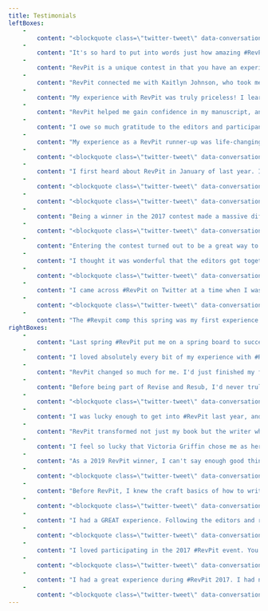 ```yaml
---
title: Testimonials
leftBoxes:
    -
        content: "<blockquote class=\"twitter-tweet\" data-conversation=\"none\" data-lang=\"en\"><p lang=\"en\" dir=\"ltr\"><a href=\"https://twitter.com/sinhamadi/status/1067483622465253376?s=21\"></a></blockquote>\n\n When I entered the 2018 RevPit contest, I wasn’t sure what to expect. My manuscript was, I thought, as good and polished as I could make it. But, while the feedback I was getting from agents in response to my queries was positive (I’d had several partial/full manuscript requests), it was clear that something about my story wasn’t working. I was hearing a lot of comments from agents about not being able to “connect” with my main character.\n\nI’m so grateful that Katie McCoach chose my manuscript to work on for RevPit. Katie showed me how to tell the story I was trying to tell in a more effective way, how to raise the stakes and pull a reader in and hold their attention.\n\nAfter 6 weeks of very hard work, I had transformed my story. 2 weeks after that, I signed with an agent. And 3 months after that, my book sold to a Big 5 publisher. Maybe even more importantly, because of my participation in RevPit, I learned things about writing and storytelling that I will carry with me to every one of my future projects.\n\nI’m deeply grateful to all the RevPit editors for creating this amazing opportunity for writers. Thank you!\n\n-Madi Sinha, 2018 Winner, Author of <i>The White Coat Diaries</i>, Rep'd by Jess Watterson at the Sandra Djikstra Agency\n"
    -
        content: "It's so hard to put into words just how amazing #RevPit was for me. It was the first contest I'd ever been chosen for, the first time my work was in front of an editing professional. Carly was incredible from the start, and everything she suggested whipped my book into fighting shape. And I'm giddy to say it, even now, but two months after the showcase, I signed with my agent at the Corvisiero Literary Agency. My writing career literally graduated from amateur to professional in the span of a few months, all because of this contest. And amongst all that, I was lucky enough to connect with several other winners, and we started our very own #PitCrew. A year later, we still talk daily about our writing and home lives. Having their consistent support has helped me improve as a writer more than I can ever say! So if you're still on the fence, don't waste time! #RevPit changed my life. All you have to do is submit!\n\n-Rebecca Thorne, 2017 Winner, Author of <i>The Secrets of Star Whales</i>, Rep'd by Kaitlyn Johnson at Belcastro Agency\n"
    -
        content: "RevPit is a unique contest in that you have an experienced editor willing to work with you on a manuscript that isn't perfect. Perfect is boring! The RevPit editors want a novel with heart they can transform and polish, and that was my experience with Katie McCoach. When Katie chose me, yes, I was very excited to have a more presentable manuscript, but what RevPit really did for me was give me confidence. It meant so much to me to know there was someone out there who believed in me and in my work. That is worth way more than a good manuscript.\n\nYou have nothing to lose by submitting to RevPit. If you do end up being chosen, your editor will work with you to push you past your boundaries and make your book the best it can be. But it isn't about \"winning\" or being chosen. It's about learning from extremely generous mentors and making connections with your writing peers. There's so much opportunity to learn and grow. \n\nDO IT!! \n\n-Marisa Urgo, 2017 Winner, Rep'd by Moe Ferrara at Bookends\n"
    -
        content: "RevPit connected me with Kaitlyn Johnson, who took me on as an editing client after the contest, and provided me with immense support and editing help. Jeni Chappelle, too, has continued to give me advice and encouragement through our online friendship that lasted beyond the contest. Moreover, I met many of my writing friends through #ontheporch and other writing hashtags related to RevPit.\n\nContests like these are an amazing way to meet new people, go out of your comfort zone, and take the first vulnerable step towards sharing and polishing your manuscript for real. \n\n-Catherine Bakewell, 2017 Runner-up, Rep'd by Jordan Hamessley at New Leaf Literary\n"
    -
        content: "My experience with RevPit was truly priceless! I learned so much by just following all the query tweets and tips all the editors posted. I was also lucky enough to make it to the top ten of two out of three editors' lists, giving me extra feedback from both. I came in runner up and won a query critique as well as the first 5 pages critique. Honestly, I can't encourage people enough to join! It's an amazing learning experience, as well as, a great way to connect with other authors. Everyone should join.  \n\n-Negeen Papehn, 2017 Runner-up. author of FORBIDDEN BY FAITH, published by Owl City Press, Rep'd by Eva Scalzo Speilburg Literary Agency\n"
    -
        content: "RevPit helped me gain confidence in my manuscript, and I found my literary agent soon after! More importantly, I made friends with a helpful community of writers that continues to support me with new projects. Ultimately, RevPit is a great opportunity to learn about the query and editing process. If I didn't have a lit agent I would certainly participate in it again this year. Try it - you have nothing to lose and a lot to gain!\n\n-Brenda Yun, 2017 Runner-up, Rep'd by Rachel M Brooks at BookEnds Literary Agency\n"
    -
        content: "I owe so much gratitude to the editors and participants in RevPit. I immediately connected to the community of writers following the hashtag. After entering, I stalked the #tenqueries, imagining all the positive ones were mine lol. The comments&mdash;criticisms and praises&mdash;were all super helpful and applicable to many facets of a story, so I gained incredible insight simply from the feed. When my name was announced to work with Kaitlyn Johnson, I nearly broke my face in smiles. Kaitlyn was beyond professional and smart about my story. I hadn't even queried my RevPit story, but when the showcase arrived, I was ready to contact agents. Within weeks, I'd found Kortney Price. I'm now on submission with that story. It is stronger because of RevPit, but so is my writing. A great event; an even greater community.\n\n-Ellen Mulholland, 2018 Winner, Rep'd by Kortney Price at Raven Quill Literary Agency\n"
    -
        content: "My experience as a RevPit runner-up was life-changing. Sione Aeschlimon, the mentor who chose me as a runner-up, became the editor for my manuscript, Pairs With: Life, and her edits were invaluable. Sione also referred me to a top-notch copy editor, who helped clean up my manuscript to make it suitable for submission. And all the hard work paid off: in late January of this year (yes, like literally last week), I signed with John Talbot of The Talbot Fortune Agency in New York.\n\n-John Taylor, 2018 Runner-up, Rep'd by John Talbot at Talbot Fortune Agency\n"
    -
        content: "<blockquote class=\"twitter-tweet\" data-conversation=\"none\" data-lang=\"en\"><p lang=\"en\" dir=\"ltr\"><a href=\"https://twitter.com/ellemarr_/status/1105479702871859201\"></a></blockquote>\n\n-Elle Marr, 2017 Winner, Rep'd by Jill Marr at Sandra Dijkstra Literary Agency\n"
    -
        content: "I first heard about RevPit in January of last year. I was knee-deep in the muddy middle of my MG murder mystery and needed a big push to finish. My critique partner and I set a goal to finish and exchange stories by the end of February. March turned into a mad dash to edit and revise based on feedback. When April rolled around, I was ready for the big day of the contest. RevPit is a great community of writers and editors encouraging each other.\n\nAfter the announcement on Twitter that my story THE INK AND PAPER SOCIETY landed runner-up, I did a major happy dance! After applying more feedback from the editors of RevPit, I finally starting subbing this manuscript to agents. I'm happy to say that in August of 2018 I signed with Britt Siess of Martin Literary Management! Now, my murder mystery is about to go out on submission. Hopefully, it will pop up on bookshelves in the future! If you have any doubts about submitting, make sure your work is your very best and then hit send.\n\n-Jennifer Hawes, 2018 Runner-up, Rep'd by Britt Siess at Martin Literary Management\n"
    -
        content: "<blockquote class=\"twitter-tweet\" data-conversation=\"none\" data-lang=\"en\"><p lang=\"en\" dir=\"ltr\">I was picked in the <a href=\"https://twitter.com/hashtag/revpit?src=hash&amp;ref_src=twsrc%5Etfw\">#revpit</a> <a href=\"https://twitter.com/hashtag/10queries?src=hash&amp;ref_src=twsrc%5Etfw\">#10queries</a> mini event and it was super helpful! Not only my own critique by <a href=\"https://twitter.com/KyleLiterally?ref_src=twsrc%5Etfw\">@KyleLiterally</a> , but the posts by all the editors made me look at my query and first pages in a different way. And I signed up for the <a href=\"https://twitter.com/ReedsyHQ?ref_src=twsrc%5Etfw\">@ReedsyHQ</a> class! Looking forward to it.</p>&mdash; S.M. Roffey (@Songmaiden) <a href=\"https://twitter.com/Songmaiden/status/968269045832265729?ref_src=twsrc%5Etfw\">February 26, 2018</a></blockquote>\n"
    -
        content: "<blockquote class=\"twitter-tweet\" data-conversation=\"none\" data-lang=\"en\"><p lang=\"en\" dir=\"ltr\"><a href=\"https://twitter.com/HenkeSheala/status/990222385058988032\"></a></blockquote>\n"
    -
        content: "Being a winner in the 2017 contest made a massive difference in my writing, and in the direction I'm taking my writing career. The novel that landed me this win was my first ever, \"Zen and the Art of Dying.\" I recently published it on KDP, and in two weeks it rocketed to #46 in time travel/sci-fi, its main category, on Amazon. I contemplated waiting a while to write this testimonial, because I'm confident it'll reach the top ten within the next couple weeks or so. But the showcase is coming up soon, and other writers like me need to know what a great experience this was. Even if I hadn't won and been paired with such a brilliant editor (Sione Aeschliman), the process and experience of submitting helped me improve my craft considerably. Whenever a friend tells me they're working on a book, I send them your link and encourage them to check it out.\n\n-Jared Wynn, 2017 Winner\n"
    -
        content: "<blockquote class=\"twitter-tweet\" data-conversation=\"none\" data-lang=\"en\"><p lang=\"en\" dir=\"ltr\">The 3 days I&#39;ve received so far are filled with great content! I&#39;ve enjoyed it and am looking forward to the rest! Thank you to all the contributing <a href=\"https://twitter.com/hashtag/RevPit?src=hash&amp;ref_src=twsrc%5Etfw\">#RevPit</a> editors!</p>&mdash; CM Fick (@CM_Fick) <a href=\"https://twitter.com/CM_Fick/status/968228872016642048?ref_src=twsrc%5Etfw\">February 26, 2018</a></blockquote>\n"
    -
        content: "Entering the contest turned out to be a great way to meet amazing people and learn a ton about writing and editing and working with others. Even if I hadn't won, I would have been glad I entered. My story was significantly better after following my editor's suggestions! And several others from this contest are my CPs and friends still. I am glad I won, believe my story is much better because of it, and am very grateful to you all. \n\n-Rachel Berros, 2017 Winner\n"
    -
        content: "I thought it was wonderful that the editors got together and started their own contest when another contest fell through. Working with Ellen on my book has been a fantastic experience, and I think it's great there are opportunities like this out there to help us as authors make that final push on a manuscript.\n\n-T. James Belich, 2017 Winner\n"
    -
        content: "<blockquote class=\"twitter-tweet\" data-conversation=\"none\" data-lang=\"en\"><p lang=\"en\" dir=\"ltr\">First time participating in <a href=\"https://twitter.com/hashtag/RevPit?src=hash&amp;ref_src=twsrc%5Etfw\">#RevPit</a>, and it was helpful even though I wasn't selected. Would be nice to see feedback on more genres (majority YA) but that's hard with a random drawing for winners. Thanks to everyone involved!!</p>&mdash; Anne Jones (@ALJScribbler) <a href=\"https://twitter.com/ALJScribbler/status/968240964174254082?ref_src=twsrc%5Etfw\">February 26, 2018</a></blockquote>\n"
    -
        content: "I came across #RevPit on Twitter at a time when I was really, really struggling. My YA Fantasy, Storm Rising, had been rejected by lots of agents, having had a lot of full manuscript requests. If you've been there, you know how the hope makes the final rejection all the harder. But I knew I was close. I entered the contest, did all the related stuff on Twitter and loved it. Found a great bunch of friends through the process. I submitted two of my novels, to different editors. I got emails from four of the editors, Carly and Kisa, who asked for more material, and Sione and Katie, who both gave me great feedback on my submission. I wasn't picked as a winner, unfortunately, but both Katie, for The Nameless, and Carly, for Storm Rising, agreed to work on my novel with me, at a discounted rate for participating. Thus, I got two amazingly detailed and insightful manuscript development letters and edits at great value. Both manuscripts have now been signed by my agent and Storm Rising is due to be published in January 2019. I have no doubt that participation in the #Revpit contest made a significant difference to both manuscripts and my dreams of being published are now just around the corner. I've remained in touch with Carly and Katie since, and they have celebrated and cheered for me at every stage. The #Revpit editors are all a great bunch and I would recommend the contest and them as individual editors without reservation. \n\n \n-Stuart White, 2017 Entrant\n"
    -
        content: "<blockquote class=\"twitter-tweet\" data-conversation=\"none\" data-lang=\"en\"><p lang=\"en\" dir=\"ltr\"><a href=\"https://twitter.com/MEGaertner/status/991012757024714752\"></a></blockquote>\n"
    -
        content: "The #Revpit comp this spring was my first experience of this kind of online comp and I have to say it was sooo much fun.\n\nI was shaking, hitting submit- not sure if I would get my entry in on time, not sure how good the wifi was at my daughter's gym club, not sure if I'd worked the time difference out correctly! That was followed by the excitement of #10queries, which was in equal amounts, joyous and agonising. And then if that wasn't enough it was followed by some extremely generous and positive feedback. A wonderful experience and one I look forward to joining in again.\n\n-Emma Dykes, 2018 Mini-Event Entrant\n"
rightBoxes:
    -
        content: "Last spring #RevPit put me on a spring board to success. I had shelved my second book after having no luck in the query trenches after two years and had recently finished CP edits my third book. This time around I really wanted to focus on revising and making my book as perfect as possible, as I had queried too early in the past, which is when I found out about #RevPit. My editor Sione was so attentive, and we ended up having several Skype chats about the revisions and solutions to issues she found in the manuscript. I learned a ton and it was so mentally boosting to have someone invested in the story. She was as encouraging as she was critical, and I always felt she had my best interests at heart. My book flourished under her expertise and became so much better. Now, I’m signed with a wonderful agent and that same book is currently on submission to editors at prominent publishing houses. Without #RevPit I’m confident that process would have been longer and harder. And I still chat with my fellow #RevPit winners in a group where we continue to help and support each other on our journeys. It truly is a community that will help you grow, and I’m forever grateful to this contest.\n\n \n-Liselle Sambury, 2018 Winner, Author of <i>Blood Like Magic</i>, Rep'd by Kristy Hunter at the Knight Agency\n"
    -
        content: "I loved absolutely every bit of my experience with #RevPit. It gave me a chance to really hone my query and opening pages so when I was ready to start sending them out to agents, they were in the best shape possible! The editors were all so lovely and friendly and KNOW THEIR STUFF! It was also wonderful getting to meet other YA writers who were at the same stage as me. If you're on the fence about entering... do it!\n\n-Erin Craig, 2017 Runner-up, Author of <i>House of Salt and Sorrows</i>, Rep'd by Sarah Landis at Sterling Lord Literistic\n"
    -
        content: "RevPit changed so much for me. I'd just finished my first novel and had queried it without much response. I knew there were edits to make, but didn't know where to go with it. Through the leadup to RevPit, I learned craft tips from the editors and exchanged pages and queries with lots of other authors. That part of the experience alone was a huge help. \n\n During that process, I also met the wonderful ladies who eventually became my writing group that I remain in daily contact with, not to mention the networking with all sorts of other authors I'd call friends. My query, synopsis, and manuscript were much stronger before the editor choices were even made. \n\n But then there was the amazing experience of winning. Being chosen by Miranda Darrow for my almost-a-romantic-suspense novel was the 'next step' I needed. She taught me about story structure, character arcs, and how to achieve a deeper point-of-view. She gave me a ton of ideas on how to level up both the novel and my skills. And it was so successful, it went from no requests to winning the Romance Writers of America's Vivian Award for Most Anticipated Romance in 2021!\n\n I can't recommend the entire RevPit experience enough. Whether you are chosen by an editor or not, the process can be a winning one. \n\n-Janet Oppedisano, 2020 Winner, Author of <i>Burning Caine</i>\n"
    -
        content: "Before being part of Revise and Resub, I'd never truly revised a book before. My experience taught me how to get to the emotional heart of the story I wanted to write, and build outward from there. It was an invaluable lesson and has made me a much stronger writer! \n\n-Hannah Whitten, 2017 Winner, Author of <i>For the Wolf</i>, Rep'd by Whitney Ross at Irene Goodman Literary Agency\n"
    -
        content: "<blockquote class=\"twitter-tweet\" data-conversation=\"none\" data-lang=\"en\"><p lang=\"en\" dir=\"ltr\"><a href=\"https://twitter.com/KJHarrowick/status/1375183800506798084\"></a></blockquote>\n\n When Carly chose my story for RevPit, I was terrified. And also kept refreshing the announcements page certain I was hallucinating. The pacing was too fast, the end was a mess, and I was absolutely certain she would want me to cut one of the main characters. Seriously, there were bets on this. But right away I realized Carly saw the best in my story and the potential for something greater. Every time I read her words, or chatted with her online, she had such a graceful way of probing me with questions and helping to simplify complex plotlines. Carly helped my story do a full 180 degrees from kinda there to a solid first glimpse at The Hidden Flames Artifact universe. She’s an invaluable editor, cheerleader and friend, and both my book and career are stronger because of her.\n\n -K.J. Harrowick, 2020 Winner, Author of <i>Bloodflower</i>\n"
    -
        content: "I was lucky enough to get into #RevPit last year, and get the incomparable Jeni Chapelle as my editor. I'd worked with CPs and betas on my MS, but Jeni was something else entirely. Her ideas were spectacular, and helped me turn what was a pretty good story into something much better. She worked me hard--three major edits in the five weeks, and I cut a lot (which I needed and wanted) and added quite a bit. I would say that #RevPit isn't for someone who just wants to be told their work is good. You must want to work very hard to make improvements to your story, and be willing to listen to your editors suggestions, as well as feel free to offer your own. Jeni and I brainstormed some bits together, and over the contest, we became friends. I have recommended her to every writer I know, I think, and cannot say enough wonderful things about her skills and her thoughtfulness. She taught me so many tricks that I will use for the rest of my writing career. \n\nI also want to add that I made some close writer friends from the contest, and am in a chat with them. We write in different genres, but we still come together daily to support each other, and brainstorm, and sometimes just to rant and vent. \n\nRevPit seriously changed my writing, and I encourage everyone who has a MS ready to go to enter. \n\n*Five hundred exclamation points were edited out of this testimonial because when I talk about Jeni and RevPit, I tend to gush.\n\n \n-MJ Marshall, 2017 Winner, Rep'd by Jennifer Grimaldi at Chalberg & Sussman\n"
    -
        content: "RevPit transformed not just my book but the writer who penned it. Working with editor Ellen Brock challenged me in ways that no writing workshop or advice book ever had.\n\nAfter my novel BAD PARTS won RevPit, I received a ten-page edit letter from Ellen. She held nothing back, giving an honest, logical critique of everything that needed fixing. Once I decided which changes I wanted to make, we worked relentlessly at restructuring the plot, rethinking character arcs, and trimming fat in all its forms. I then rewrote my entire book from scratch--a process that took me well beyond the six-week RevPit season.\n\nThankfully Ellen understood my position and offered to provide feedback on my revised draft at a later date. Her flexibility coupled with her sharp knowledge of the craft allowed me to make amazing strides as a writer. Cannot thank her and RevPit enough for the opportunity.\n\n--Brandon McNulty, Author of <i>Bad Parts</i> and <i>Entry Wounds</i>, 2018 Winner\n"
    -
        content: "I feel so lucky that Victoria Griffin chose me as her mentee in the 2017 RevPit contest. Over the course of five weeks - with Victoria's help - I revised my entire manuscript twice. It was grueling, but it felt great. She pointed out my weaknesses and pushed me to make difficult changes. Shortly after RevPit ended, I started sending my manuscript out to agents. I was terrified, but I felt ready. In October I received two offers of representation and signed with my dream agent at Writers House. \n\nI couldn't be happier, but I know I did not get here on my own. \n\nSo many writers, editors, and industry professionals donate their time to contests like RevPit. They give new writers much-needed feedback. More importantly, they give us hope and encouragement. The best way I can thank the organizers and editors involved in RevPit is to vow that I'll pay their generosity forward.\n\nTHANK YOU!\n\n-Julie Carrick Dalton, 2017 Winner, Rep'd by Stacy Testa at Writers House\n"
    -
        content: "As a 2019 RevPit winner, I can't say enough good things about this contest! This was my first experience working with a professional editor, as well as my introduction to revising on a deadline. It was so wonderfully gratifying to see the heart of my story shine through more and more brightly with each pass, and I learned a great deal about the edit process that prepared me for working with my agent — who I signed with as a result of RevPit! Between all of that and the supportive writing community I found through the contest, RevPit was truly a fork in the road of my writing career, one for which I am incredibly thankful.\n\n-Kristina Mahr, 2019 Winner, Rep'd by Kaitlyn Johnson at Belcastro Agency\n"
    -
        content: "<blockquote class=\"twitter-tweet\" data-conversation=\"none\" data-lang=\"en\"><p lang=\"en\" dir=\"ltr\">I participated last year, got amazing feedback &amp; although I wasn&#39;t chosen, I decided to work w/ <a href=\"https://twitter.com/saeding?ref_src=twsrc%5Etfw\">@saeding</a> &amp; her editorial suggestions were on point. I have never NOT learned something from the editors at <a href=\"https://twitter.com/hashtag/RevPit?src=hash&amp;ref_src=twsrc%5Etfw\">#RevPit</a> Definitely upped my writing game. THANK YOU <a href=\"https://t.co/ISKCsOCKzW\">pic.twitter.com/ISKCsOCKzW</a></p>&mdash; Katja 🐢 (@BastiansMom) <a href=\"https://twitter.com/BastiansMom/status/968543087646724096?ref_src=twsrc%5Etfw\">February 27, 2018</a></blockquote>\n"
    -
        content: "Before RevPit, I knew the craft basics of how to write and edit and polish, but I was missing a vital ingredient. Revising and rewriting. I didn’t know how to dig into the bones of my story and rebuild it into something new and, at the same time, what it was always trying to be. My editor, Kyle, helped me find the deeper threads of my story and spin them into gold. He asked questions and pushed me to stretch my thinking and go deeper and bigger, and it resulted in a much more compelling story that I’m very proud of and absolutely in love with. I now have the tools to approach revision with confidence, and I think everything I am writing is stronger because of this. My RevPit novel very recently made the long-list in the WriteMentor Children’s Novel Award, and I’m excited to see what happens next!\n\n-Loretta Chefchaouni, 2018 Winner\n"
    -
        content: "<blockquote class=\"twitter-tweet\" data-conversation=\"none\" data-lang=\"en\"><p lang=\"en\" dir=\"ltr\"><a href=\"https://twitter.com/MKNZdavis/status/990304203808456704\"></a></blockquote>\n"
    -
        content: "I had a GREAT experience. Following the editors and reading their Tweets, blogs, and teasers was like an education in writing and revising, and that's before I received any specific feedback.\n\n \nSione Aeschliman picked my submission as one of the \"Final 10\" and I was able to send additional pages. While she didn't pick my book in the long run, she still sent paragraphs of feedback that were precise and helpful and clear, giving me plenty to adjust in the book. \n\nAll that, and everyone was kind, helpful, supportive, and professional. For free.\n\n \nWorth writing twice. For. Free.\n\n \nIn addition, I contacted Sione after the contest was over and hired her to do a developmental edit of my novel.   I'd been considering hiring an editor for a while, but decided against it because I didn't know who I could trust to hire. Through RevPit, I got to know editors and their writing/editing philosophies, approaches, and styles of feedback. Without #RevPit, it's very possible that my novel would be in far worse shape today. Instead, it's with four agents who expressed interest last weekend at a writer's conference.\n\n \n-Mike Flanagan, 2017 Entrant\n"
    -
        content: "<blockquote class=\"twitter-tweet\" data-conversation=\"none\" data-lang=\"en\"><p lang=\"en\" dir=\"ltr\">The <a href=\"https://twitter.com/hashtag/10queries?src=hash&amp;ref_src=twsrc%5Etfw\">#10queries</a> event gave some excellent insight into first impressions and potential issues for a number of genres, with more detail than you usually see from agents on the hashtag. I wish I could&#39;ve seen some of the full entries. Thanks, team! :)</p>&mdash; Claire Winn (@Atomic_Pixie) <a href=\"https://twitter.com/Atomic_Pixie/status/968273637513023488?ref_src=twsrc%5Etfw\">February 26, 2018</a></blockquote>\n"
    -
        content: "I loved participating in the 2017 #RevPit event. You were clear about the requirements, and what contestants should expect. And you certainly whet our appetites!\n\n \nYou gave us tantalizing tidbits into your personalities as the contest progressed, which allowed the hopeful writers the opportunity to imagine which of you we would like to work with in the future.\n\n \n*YOU* participated! This was a very different experience than, say, pitch contests where writers are trying to grab the attention of an editor or agent.\n\nGenerosity and Community. Those would be the highlights, for me, of the entire #RevPit experience.\n\n \n-Liza Keogh, 2017 Entrant\n"
    -
        content: "<blockquote class=\"twitter-tweet\" data-conversation=\"none\" data-lang=\"en\"><p lang=\"en\" dir=\"ltr\">It was the first time I participated and followed along, and I personally found it super helpful. The query letter portion was particularly nice, and much more effective than me just googling &quot;how to do a query letter&quot; and hoping for the best. 😆 <a href=\"https://twitter.com/hashtag/revpit?src=hash&amp;ref_src=twsrc%5Etfw\">#revpit</a> <a href=\"https://t.co/36wX6PZ9Dy\">pic.twitter.com/36wX6PZ9Dy</a></p>&mdash; Steve Retka (@steveretka) <a href=\"https://twitter.com/steveretka/status/968201145058562048?ref_src=twsrc%5Etfw\">February 26, 2018</a></blockquote>\n"
    -
        content: "I had a great experience during #RevPit 2017. I had never before participated in a writing contest, and the scale and supportive community of #RevPit was perfect for a clueless newbie. Communication and instructions were clear, editor profiles were informative and helpful, and editors were very responsive to questions on Twitter. And best of all, I met a ton of new writer friends via the hashtag, and joined up with some private chat groups to celebrate/commiserate together during and after the contest. #RevPit was instrumental in helping me learn how to be an author on Twitter, to interact in a way that bolsters my visibility, builds community and makes connections, and improves my craft. I also felt the editor feedback through teasers and #10queries was very helpful, even when they weren't talking about my submission.\n\n-E. M. Sheehan, 2017 Entrant\n"
    -
        content: "<blockquote class=\"twitter-tweet\" data-conversation=\"none\" data-lang=\"en\"><p lang=\"en\" dir=\"ltr\">It was very helpful! While I was quite sure I knew which one was mine, I stuck around and read everyone&#39;s advice. I spent the weekend fixing up my query and starting pages and they are much stronger for it. Very happy I participated in the event and look forward to April.</p>&mdash; Jill Keller (@JFKellerAuthor) <a href=\"https://twitter.com/JFKellerAuthor/status/968211987976073223?ref_src=twsrc%5Etfw\">February 26, 2018</a></blockquote>\n"
---
```


<script async src="https://platform.twitter.com/widgets.js" charset="utf-8"></script>
